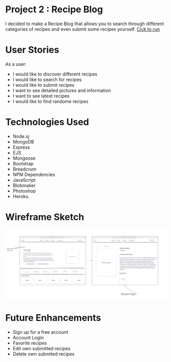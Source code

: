 # Project 2 : Recipe Blog
I decided to make a Recipe Blog that allows you to search through different categories of recipes and even submit some recipes yourself. 
[Cick to run](https://recipe-blog-tsayavon.herokuapp.com/)

# User Stories
As a user:
- I would like to discover different recipes
- I would like to search for recipes
- I would like to submit recipes
- I want to see detailed pictures and information 
- I want to see latest recipes
- I would like to find randome recipes

# Technologies Used
- Node.sj
- MongoDB
- Express
- EJS
- Mongoose
- Bootstrap
- Breadcrum
- NPM Dependencies
- JavaScript
- Blobmaker
- Photoshop
- Heroku

# Wireframe Sketch
![Wireframe](public/img/Project2wireframe.png)

# Future Enhancements
- Sign up for a free account
- Account Login
- Favorite recipes
- Edit own submitted recipes
- Delete own submited recipes